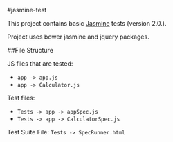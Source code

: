 #jasmine-test

This project contains basic [Jasmine](http://jasmine.github.io/) tests (version 2.0.).

Project uses bower jasmine and jquery packages.

##File Structure

JS files that are tested:
* `app -> app.js`
* `app -> Calculator.js`

Test files:
* `Tests -> app -> appSpec.js`
* `Tests -> app -> CalculatorSpec.js`

Test Suite File:
`Tests -> SpecRunner.html`